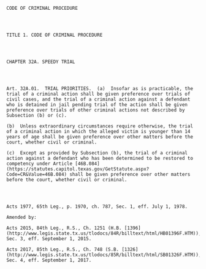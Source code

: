 ﻿
    
    
    	
    					
    
    
    CODE OF CRIMINAL PROCEDURE
    
      
    
    
    TITLE 1. CODE OF CRIMINAL PROCEDURE
    
      
    
    
    CHAPTER 32A. SPEEDY TRIAL
    
      
    
    
    Art. 32A.01.  TRIAL PRIORITIES.  (a)  Insofar as is practicable, the trial of a criminal action shall be given preference over trials of civil cases, and the trial of a criminal action against a defendant who is detained in jail pending trial of the action shall be given preference over trials of other criminal actions not described by Subsection (b) or (c).
    
    (b)  Unless extraordinary circumstances require otherwise, the trial of a criminal action in which the alleged victim is younger than 14 years of age shall be given preference over other matters before the court, whether civil or criminal.
    
    (c)  Except as provided by Subsection (b), the trial of a criminal action against a defendant who has been determined to be restored to competency under Article [46B.084](https://statutes.capitol.texas.gov/GetStatute.aspx?Code=CR&Value=46B.084) shall be given preference over other matters before the court, whether civil or criminal.
    
    
    
    
    Acts 1977, 65th Leg., p. 1970, ch. 787, Sec. 1, eff. July 1, 1978.
    
    Amended by: 
    
    Acts 2015, 84th Leg., R.S., Ch. 1251 (H.B. [1396](http://www.legis.state.tx.us/tlodocs/84R/billtext/html/HB01396F.HTM)), Sec. 3, eff. September 1, 2015.
    
    Acts 2017, 85th Leg., R.S., Ch. 748 (S.B. [1326](http://www.legis.state.tx.us/tlodocs/85R/billtext/html/SB01326F.HTM)), Sec. 4, eff. September 1, 2017.
    
    
    
    
    				
